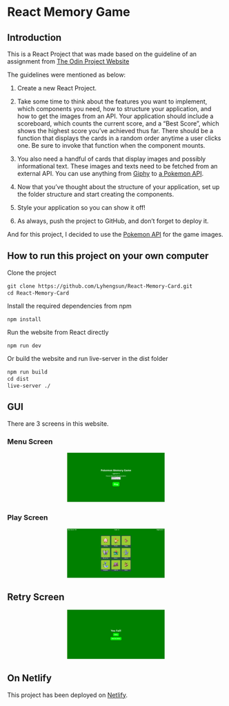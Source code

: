 # React Memory Game

## Introduction

This is a React Project that was made based on the guideline of an assignment from [The Odin Project Website](https://www.theodinproject.com/lessons/node-path-react-new-memory-card)

The guidelines were mentioned as below:

1. Create a new React Project.

2. Take some time to think about the features you want to implement, which components you need, how to structure your application, and how to get the images from an API. Your application should include a scoreboard, which counts the current score, and a “Best Score”, which shows the highest score you’ve achieved thus far. There should be a function that displays the cards in a random order anytime a user clicks one. Be sure to invoke that function when the component mounts.

3. You also need a handful of cards that display images and possibly informational text. These images and texts need to be fetched from an external API. You can use anything from [Giphy](https://giphy.com/) to [a Pokemon API](https://pokeapi.co/).

4. Now that you’ve thought about the structure of your application, set up the folder structure and start creating the components.

5. Style your application so you can show it off!

6. As always, push the project to GitHub, and don’t forget to deploy it.

And for this project, I decided to use the [Pokemon API](https://pokeapi.co/) for the game images.

## How to run this project on your own computer

Clone the project
```
git clone https://github.com/Lyhengsun/React-Memory-Card.git
cd React-Memory-Card
```

Install the required dependencies from npm
```
npm install
```

Run the website from React directly
```
npm run dev
```

Or build the website and run live-server in the dist folder
```
npm run build
cd dist
live-server ./
```

## GUI
There are 3 screens in this website.

### Menu Screen
<div align="center">
    <img title="The Menu Screen" alt="The Menu Screen" src="./readme_files/menuscreen.png" width=45%>
</div>

### Play Screen
<div align="center">
    <img title="The Play Screen" alt="The Play Screen" src="./readme_files/playscreen.png" width=45%>
</div>

## Retry Screen
<div align="center">
    <img title="The Retry Screen" alt="The Retry Screen" src="./readme_files/retryscreen.png" width=45%>
</div>

## On Netlify

This project has been deployed on [Netlify](https://hengmemorygame.netlify.app/).
